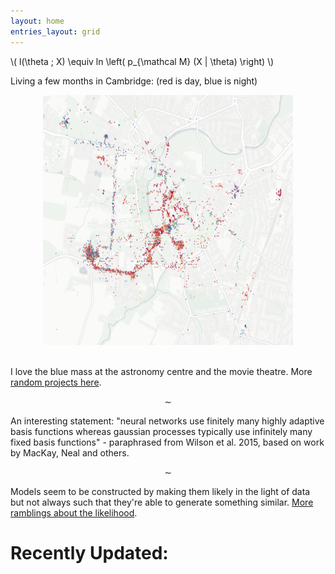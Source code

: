```yaml
---
layout: home
entries_layout: grid
---
```


\\( l(\theta ; X) \equiv ln \left( p_{\mathcal M} (X | \theta) \right) \\)

Living a few months in Cambridge: (red is day, blue is night)

<center> <img src="/images/camlc.png" height="400" width="400"> </center> <br>

I love the blue mass at the astronomy centre and the movie theatre. More [random projects here](/stats/picrn/).

$$ \sim $$

An interesting statement: "neural networks use finitely many highly adaptive basis functions whereas gaussian processes typically use infinitely many fixed basis functions" - paraphrased from Wilson et al. 2015, based on work by MacKay, Neal and others.

$$ \sim $$

Models seem to be constructed by making them likely in the light of data but not always such that they're able to generate something similar. [More ramblings about the likelihood](/stats/lglik/).

# Recently Updated:
